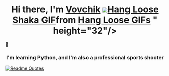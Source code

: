 <h1 align="center">Hi there, I'm <a href="https://daniilshat.ru/" target="_blank">Vovchik</a> 
<img src="<div class="tenor-gif-embed" data-postid="26032851" data-share-method="host" data-aspect-ratio="1" data-width="100%"><a href="https://tenor.com/view/hang-loose-shaka-surfer-sign-gif-26032851">Hang Loose Shaka GIF</a>from <a href="https://tenor.com/search/hang+loose-gifs">Hang Loose GIFs</a></div> <script type="text/javascript" async src="https://tenor.com/embed.js"></script>" height="32"/></h1>🤙 
<h3 align="center">I'm learning Python, and I'm also a professional sports shooter </h3>


[![Readme Quotes](https://quotes-github-readme.vercel.app/api?type=horizontal&theme=dark)](https://github.com/piyushsuthar/github-readme-quotes)




